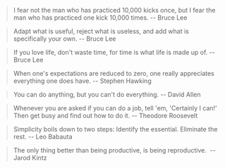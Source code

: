 
> I fear not the man who has practiced 10,000 kicks once, but I fear the man who has practiced one kick 10,000 times.
> -- Bruce Lee

> Adapt what is useful, reject what is useless, and add what is specifically your own.
> -- Bruce Lee

> If you love life, don't waste time, for time is what life is made up of.
> -- Bruce Lee

> When one's expectations are reduced to zero, one really appreciates everything one does have.
> -- Stephen Hawking

> You can do anything, but you can't do everything.
> -- David Allen

> Whenever you are asked if you can do a job, tell 'em, 'Certainly I can!' Then get busy and find out how to do it.
> -- Theodore Roosevelt

> Simplicity boils down to two steps: Identify the essential. Eliminate the rest.
> -- Leo Babauta

> The only thing better than being productive, is being reproductive. 
> -- Jarod Kintz
